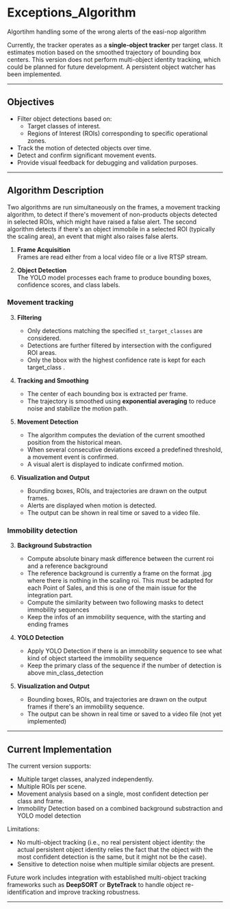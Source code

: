 # Exceptions_Algorithm
Algortihm handling some of the wrong alerts of the easi-nop algorithm

Currently, the tracker operates as a **single-object tracker** per target class. It estimates motion based on the smoothed trajectory of bounding box centers. This version does not perform multi-object identity tracking, which could be planned for future development. A persistent object watcher has been implemented.

---

## Objectives
- Filter object detections based on:
  - Target classes of interest.
  - Regions of Interest (ROIs) corresponding to specific operational zones.
- Track the motion of detected objects over time.
- Detect and confirm significant movement events.
- Provide visual feedback for debugging and validation purposes.

---

## Algorithm Description

Two algorithms are run simultaneously on the frames, a movement tracking algorithm, to detect if there's movement of non-products objects detected in selected ROIs, which might have raised a false alert. The second algorithm detects if there's an object immobile in a selected ROI (typically the scaling area), an event that might also raises false alerts.

1. **Frame Acquisition**  
   Frames are read either from a local video file or a live RTSP stream.

2. **Object Detection**  
   The YOLO model processes each frame to produce bounding boxes, confidence scores, and class labels.

### Movement tracking

3. **Filtering**  
   - Only detections matching the specified `st_target_classes` are considered.  
   - Detections are further filtered by intersection with the configured ROI areas.
   - Only the bbox with the highest confidence rate is kept for each target_class .

4. **Tracking and Smoothing**  
   - The center of each bounding box is extracted per frame.  
   - The trajectory is smoothed using **exponential averaging** to reduce noise and stabilize the motion path.

5. **Movement Detection**  
   - The algorithm computes the deviation of the current smoothed position from the historical mean.  
   - When several consecutive deviations exceed a predefined threshold, a movement event is confirmed.  
   - A visual alert is displayed to indicate confirmed motion.

6. **Visualization and Output**  
   - Bounding boxes, ROIs, and trajectories are drawn on the output frames.  
   - Alerts are displayed when motion is detected.  
   - The output can be shown in real time or saved to a video file.

### Immobility detection

3. **Background Substraction**  
   - Compute absolute binary mask difference between the current roi and a reference background 
   - The reference background is currently a frame on the format .jpg where there is nothing in the scaling roi. This must be adapted for each Point of Sales, and this is one of the main issue for the integration part.
   - Compute the similarity between two following masks to detect immobility sequences
   - Keep the infos of an immobility sequence, with the starting and ending frames

4. **YOLO Detection**
   - Apply YOLO Detection if there is an immobility sequence to see what kind of object starteed the immobility sequence
   - Keep the primary class of the sequence if the number of detection is above min_class_detection

6. **Visualization and Output**  
   - Bounding boxes, ROIs, and trajectories are drawn on the output frames if there's an immobility sequence.  
   - The output can be shown in real time or saved to a video file (not yet implemented)

---

## Current Implementation
The current version supports:
- Multiple target classes, analyzed independently.
- Multiple ROIs per scene.
- Movement analysis based on a single, most confident detection per class and frame.
- Immobility Detection based on a combined background substraction and YOLO model detection

Limitations:
- No multi-object tracking (i.e., no real persistent object identity: the actual persistent object identity relies the fact that the object with the most confident detection is the same, but it might not be the case).
- Sensitive to detection noise when multiple similar objects are present.

Future work includes integration with established multi-object tracking frameworks such as **DeepSORT** or **ByteTrack** to handle object re-identification and improve tracking robustness.

---
